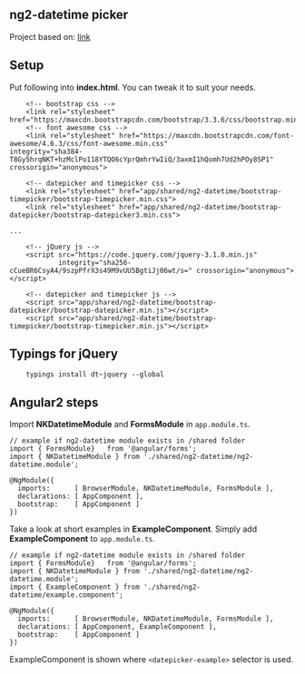 ## ng2-datetime picker
Project based on: [link](https://nkalinov.github.io/ng2-datetime/)

## Setup

Put following into **index.html**. You can tweak it to suit your needs.
```
    <!-- bootstrap css -->
    <link rel="stylesheet" href="https://maxcdn.bootstrapcdn.com/bootstrap/3.3.6/css/bootstrap.min.css">
    <!-- font awesome css -->
    <link rel="stylesheet" href="https://maxcdn.bootstrapcdn.com/font-awesome/4.6.3/css/font-awesome.min.css"
integrity="sha384-T8Gy5hrqNKT+hzMclPo118YTQO6cYprQmhrYwIiQ/3axmI1hQomh7Ud2hPOy8SP1" crossorigin="anonymous">
    
    <!-- datepicker and timepicker css -->
    <link rel="stylesheet" href="app/shared/ng2-datetime/bootstrap-timepicker/bootstrap-timepicker.min.css">
    <link rel="stylesheet" href="app/shared/ng2-datetime/bootstrap-datepicker/bootstrap-datepicker3.min.css">
```
    ...
```
    <!-- jQuery js -->
    <script src="https://code.jquery.com/jquery-3.1.0.min.js"
            integrity="sha256-cCueBR6CsyA4/9szpPfrX3s49M9vUU5BgtiJj06wt/s=" crossorigin="anonymous"></script>
    
    <!-- datepicker and timepicker js -->
    <script src="app/shared/ng2-datetime/bootstrap-datepicker/bootstrap-datepicker.min.js"></script>
    <script src="app/shared/ng2-datetime/bootstrap-timepicker/bootstrap-timepicker.min.js"></script>
```
## Typings for jQuery

```
    typings install dt~jquery --global
```

## Angular2 steps

Import **NKDatetimeModule** and **FormsModule** in ```app.module.ts```.
```
// example if ng2-datetime module exists in /shared folder
import { FormsModule}   from '@angular/forms';
import { NKDatetimeModule } from './shared/ng2-datetime/ng2-datetime.module';

@NgModule({
  imports:      [ BrowserModule, NKDatetimeModule, FormsModule ],
  declarations: [ AppComponent ],
  bootstrap:    [ AppComponent ]
})

```
Take a look at short examples in **ExampleComponent**. Simply add **ExampleComponent** to ```app.module.ts```.
```
// example if ng2-datetime module exists in /shared folder
import { FormsModule}   from '@angular/forms';
import { NKDatetimeModule } from './shared/ng2-datetime/ng2-datetime.module';
import { ExampleComponent } from './shared/ng2-datetime/example.component';

@NgModule({
  imports:      [ BrowserModule, NKDatetimeModule, FormsModule ],
  declarations: [ AppComponent, ExampleComponent ],
  bootstrap:    [ AppComponent ]
})
```
ExampleComponent is shown where ```<datepicker-example>``` selector is used. 
    